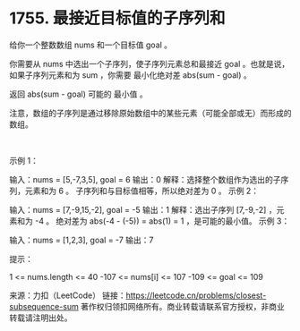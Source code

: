 # 1755. 最接近目标值的子序列和

给你一个整数数组 nums 和一个目标值 goal 。

你需要从 nums 中选出一个子序列，使子序列元素总和最接近 goal 。也就是说，如果子序列元素和为 sum ，你需要 最小化绝对差 abs(sum - goal) 。

返回 abs(sum - goal) 可能的 最小值 。

注意，数组的子序列是通过移除原始数组中的某些元素（可能全部或无）而形成的数组。

 

示例 1：

输入：nums = [5,-7,3,5], goal = 6
输出：0
解释：选择整个数组作为选出的子序列，元素和为 6 。
子序列和与目标值相等，所以绝对差为 0 。
示例 2：

输入：nums = [7,-9,15,-2], goal = -5
输出：1
解释：选出子序列 [7,-9,-2] ，元素和为 -4 。
绝对差为 abs(-4 - (-5)) = abs(1) = 1 ，是可能的最小值。
示例 3：

输入：nums = [1,2,3], goal = -7
输出：7
 

提示：

1 <= nums.length <= 40
-107 <= nums[i] <= 107
-109 <= goal <= 109

来源：力扣（LeetCode）
链接：https://leetcode.cn/problems/closest-subsequence-sum
著作权归领扣网络所有。商业转载请联系官方授权，非商业转载请注明出处。